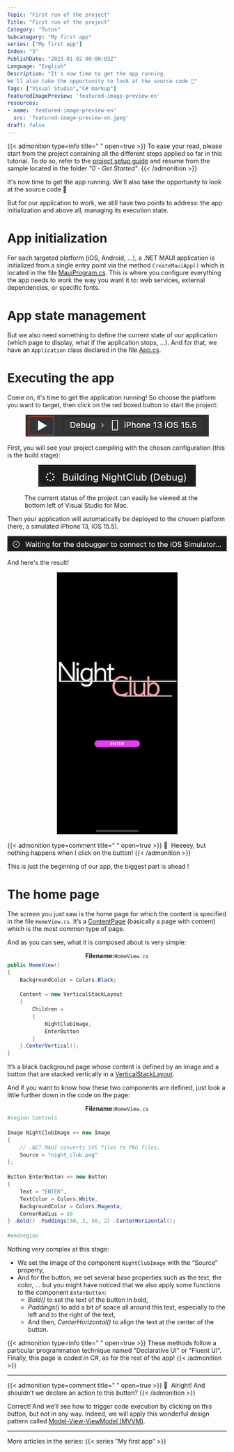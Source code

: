 ```yaml
---
Topic: "First run of the project"
Title: "First run of the project"
Category: "Tutos"
Subcategory: "My first app"
series: ["My first app"]
Index: "3"
PublishDate: "2023-01-02 00:00:03Z"
Language: "English"
Description: "It's now time to get the app running.
We'll also take the opportunity to look at the source code 🙂"
Tags: ["Visual Studio","C# markup"]
featuredImagePreview: 'featured-image-preview-en'
resources:
- name: 'featured-image-preview-en'
  src: 'featured-image-preview-en.jpeg'
draft: false
---
```


<!--more-->


{{< admonition type=info title="‎ " open=true >}}
To ease your read, please start from the project containing all the different steps applied so far in this tutorial. To do so, refer to the <a href="../2-setup-the-project/">project setup guide</a> and resume from the sample located in the folder *"0 - Get Started"*.
{{< /admonition >}}



It's now time to get the app running. We'll also take the opportunity to look at the source code 🙂

But for our application to work, we still have two points to address: the app initialization and above all, managing its execution state.

# App initialization

For each targeted platform (iOS, Android, ...), a .NET MAUI application is initialized from a single entry point via the method `CreateMauiApp()` which is located in the file [MauiProgram.cs](https://github.com/Kapusch/blog-dotnet-maui/blob/main/Samples/NightClub/0%20-%20Get%20Started/NightClub/MauiProgram.cs). This is where you configure everything the app needs to work the way you want it to: web services, external dependencies, or specific fonts.

# App state management

But we also need something to define the current state of our application (which page to display, what if the application stops, ...). And for that, we have an `Application` class declared in the file [App.cs](https://github.com/Kapusch/blog-dotnet-maui/blob/main/Samples/NightClub/0%20-%20Get%20Started/NightClub/App.cs).

# Executing the app

Come on, it's time to get the application running! So choose the platform you want to target, then click on the red boxed button to start the project:

<p align="center"><img max-width="100%" max-height="100%" src="./images/CCA585B557D8F8AFA27869ED6F96DC99.png" /></p>
<figure></figure>



First, you will see your project compiling with the chosen configuration (this is the build stage):

<p align="center"><img max-width="100%" max-height="100%" src="./images/85AFA96A5BBDCA9AA60CF174671E372B.png" /></p>
<figure><figcaption class="image-caption">The current status of the project can easily be viewed at the bottom left of Visual Studio for Mac.</figcaption></figure>



Then your application will automatically be deployed to the chosen platform (here, a simulated iPhone 13, iOS 15.5).

<p align="center"><img max-width="100%" max-height="100%" src="./images/FB933ED833E5286A9C4DEE2FD6747035.png" /></p>
<figure></figure>



And here's the result!

<p align="center"><img max-width="100%" max-height="100%" src="./images/041628D6E57C50A8C4C89BD5FDE6A23C.png" /></p>
<figure></figure>




{{< admonition type=comment title="‎ " open=true >}}
🐒‎ ‎ Heeeey, but nothing happens when I click on the button!
{{< /admonition >}}

This is just the beginning of our app, the biggest part is ahead !

# The home page

The screen you just saw is the home page for which the content is specified in the file `HomeView.cs`. It’s a [ContentPage](https://docs.microsoft.com/en-us/dotnet/maui/user-interface/pages/contentpage) (basically a page with content) which is the most common type of page.



And as you can see, what it is composed about is very simple:

<p align="center" style="margin-bottom:-10px"><strong>Filename:</strong><code>HomeView.cs</code></p>

```csharp
public HomeView()
{
    BackgroundColor = Colors.Black;

    Content = new VerticalStackLayout
    {
        Children =
        {
            NightClubImage,
            EnterButton
        }
    }.CenterVertical();
}
```




It’s a black background page whose content is defined by an image and a button that are stacked vertically in a [VerticalStackLayout](https://docs.microsoft.com/en-us/dotnet/maui/user-interface/layouts/verticalstacklayout).

And if you want to know how these two components are defined, just look a little further down in the code on the page:

<p align="center" style="margin-bottom:-10px"><strong>Filename:</strong><code>HomeView.cs</code></p>

```csharp
#region Controls

Image NightClubImage => new Image
{
    // .NET MAUI converts SVG files to PNG files.
    Source = "night_club.png"
};

Button EnterButton => new Button
{
    Text = "ENTER",
    TextColor = Colors.White,
    BackgroundColor = Colors.Magenta,
    CornerRadius = 10
} .Bold() .Paddings(50, 2, 50, 2) .CenterHorizontal();

#endregion
```




Nothing very complex at this stage:

* We set the image of the component `NightClubImage` with the “Source” property,
* And for the button, we set several base properties such as the text, the color, … but you might have noticed that we also apply some functions to the component `EnterButton`:
    * *Bold()* to set the text of the button in bold,
    * *Paddings()* to add a bit of space all around this text, especially to the left and to the right of the text,
    * And then, *CenterHorizontal()* to align the text at the center of the button.



{{< admonition type=info title="‎ " open=true >}}
These methods follow a particular programmation technique named "Declarative UI" or "Fluent UI". Finally, this page is coded in C#, as for the rest of the app!
{{< /admonition >}}

___

{{< admonition type=comment title="‎ " open=true >}}
🐒‎ ‎ Alright! And shouldn’t we declare an action to this button?
{{< /admonition >}}



Correct! And we’ll see how to trigger code execution by clicking on this button, but not in any way. Indeed, we will apply this wonderful design pattern called <a href="../4-mvvm-is-the-key-to-succeed/">Model-View-ViewModel (MVVM)</a>.

---
More articles in the series:
{{< series "My first app" >}}

